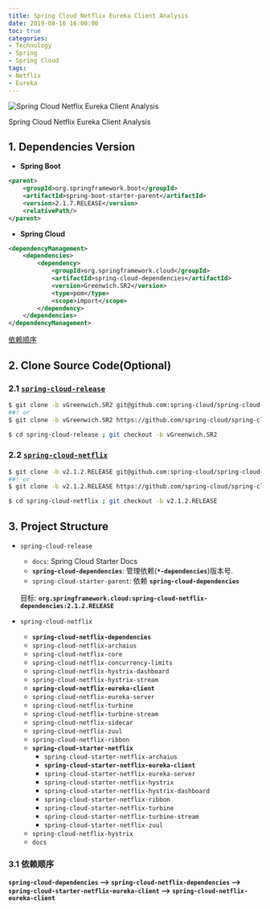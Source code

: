 ```yaml
---
title: Spring Cloud Netflix Eureka Client Analysis
date: 2019-08-16 16:00:00
toc: true
categories:
- Technology
- Spring
- Spring Cloud
tags:
- Netflix
- Eureka
---
```


![Spring Cloud Netflix Eureka Client Analysis](/images/test.jpg)

Spring Cloud Netflix Eureka Client Analysis

<!-- more -->

## 1. Dependencies Version

- **Spring Boot**
```xml
<parent>
    <groupId>org.springframework.boot</groupId>
    <artifactId>spring-boot-starter-parent</artifactId>
    <version>2.1.7.RELEASE</version>
    <relativePath/>
</parent>
```

- **Spring Cloud**
```xml
<dependencyManagement>
    <dependencies>
        <dependency>
            <groupId>org.springframework.cloud</groupId>
            <artifactId>spring-cloud-dependencies</artifactId>
            <version>Greenwich.SR2</version>
            <type>pom</type>
            <scope>import</scope>
        </dependency>
    </dependencies>
</dependencyManagement>
```

[依赖顺序](#3-1-依赖顺序)

## 2. Clone Source Code(Optional)

### 2.1 [`spring-cloud-release`](https://github.com/spring-cloud/spring-cloud-release/tree/vGreenwich.SR2)

```sh
$ git clone -b vGreenwich.SR2 git@github.com:spring-cloud/spring-cloud-release.git
##! or
$ git clone -b vGreenwich.SR2 https://github.com/spring-cloud/spring-cloud-release.git

$ cd spring-cloud-release ; git checkout -b vGreenwich.SR2
```

### 2.2 [`spring-cloud-netflix`](https://github.com/spring-cloud/spring-cloud-netflix/tree/v2.1.2.RELEASE)

```sh
$ git clone -b v2.1.2.RELEASE git@github.com:spring-cloud/spring-cloud-netflix.git
##! or
$ git clone -b v2.1.2.RELEASE https://github.com/spring-cloud/spring-cloud-netflix.git

$ cd spring-cloud-netflix ; git checkout -b v2.1.2.RELEASE
```

## 3. Project Structure

- `spring-cloud-release`
	- `docs`: Spring Cloud Starter Docs
	- **`spring-cloud-dependencies`**: 管理依赖(**`*-dependencies`**)版本号.
	- `spring-cloud-starter-parent`: 依赖 **`spring-cloud-dependencies`**

	目标: **`org.springframework.cloud:spring-cloud-netflix-dependencies:2.1.2.RELEASE`**

- `spring-cloud-netflix`
	- **`spring-cloud-netflix-dependencies`**
	- `spring-cloud-netflix-archaius`
	- `spring-cloud-netflix-core`
	- `spring-cloud-netflix-concurrency-limits`
	- `spring-cloud-netflix-hystrix-dashboard`
	- `spring-cloud-netflix-hystrix-stream`
	- **`spring-cloud-netflix-eureka-client`**
	- `spring-cloud-netflix-eureka-server`
	- `spring-cloud-netflix-turbine`
	- `spring-cloud-netflix-turbine-stream`
	- `spring-cloud-netflix-sidecar`
	- `spring-cloud-netflix-zuul`
	- `spring-cloud-netflix-ribbon`
	- **`spring-cloud-starter-netflix`**
		- `spring-cloud-starter-netflix-archaius`
		- **`spring-cloud-starter-netflix-eureka-client`**
		- `spring-cloud-starter-netflix-eureka-server`
		- `spring-cloud-starter-netflix-hystrix`
		- `spring-cloud-starter-netflix-hystrix-dashboard`
		- `spring-cloud-starter-netflix-ribbon`
		- `spring-cloud-starter-netflix-turbine`
		- `spring-cloud-starter-netflix-turbine-stream`
		- `spring-cloud-starter-netflix-zuul`
	- `spring-cloud-netflix-hystrix`
	- `docs`

### 3.1 依赖顺序

**`spring-cloud-dependencies` --> `spring-cloud-netflix-dependencies` --> `spring-cloud-starter-netflix-eureka-client` --> `spring-cloud-netflix-eureka-client`**
